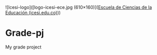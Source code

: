 ![Icesi-logo]([logo-icesi-ece.jpg (610×160)]([Escuela de Ciencias de la Educación (icesi.edu.co)](https://www.icesi.edu.co/escuela-ciencias-educacion/)))

# Grade-pj

My grade project



